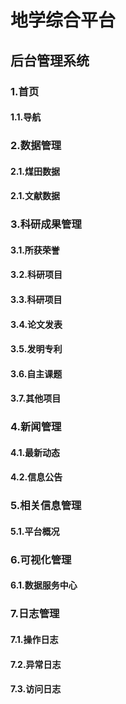 # 地学综合平台

## 后台管理系统
### 1.首页
#### 1.1.导航

### 2.数据管理
#### 2.1.煤田数据
#### 2.1.文献数据

### 3.科研成果管理
#### 3.1.所获荣誉
#### 3.2.科研项目
#### 3.3.科研项目
#### 3.4.论文发表
#### 3.5.发明专利
#### 3.6.自主课题
#### 3.7.其他项目

### 4.新闻管理
#### 4.1.最新动态
#### 4.2.信息公告

### 5.相关信息管理
#### 5.1.平台概况

### 6.可视化管理
#### 6.1.数据服务中心

### 7.日志管理
#### 7.1.操作日志
#### 7.2.异常日志
#### 7.3.访问日志